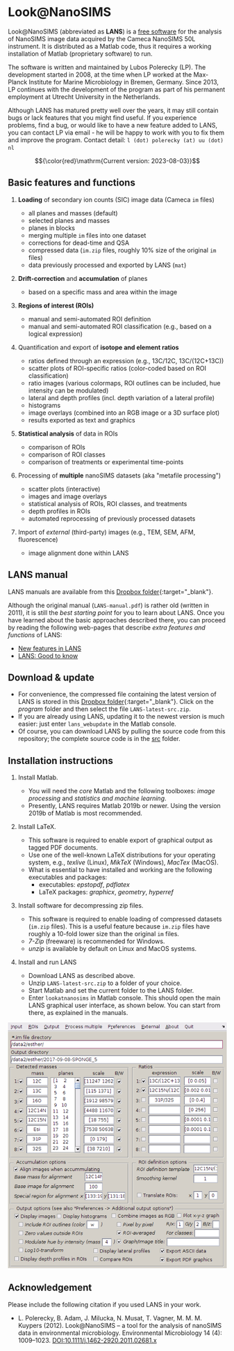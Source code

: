 # Look@NanoSIMS

Look@NanoSIMS (abbreviated as **LANS**) is a [free software](http://www.gnu.org/philosophy/free-sw.html) 
for the analysis of NanoSIMS image data acquired by the Cameca NanoSIMS 50L instrument. It is distributed 
as a Matlab code, thus it requires a working installation of Matlab (proprietary software) to run.

The software is written and maintained by Lubos Polerecky (LP). The development started in 2008, at the 
time when LP worked at the Max-Planck Institute for Marine Microbiology in Bremen, Germany. Since 2013, LP 
continues with the development of the program as part of his permanent employment at Utrecht University in the 
Netherlands.

Although LANS has matured pretty well over the years, it may still contain bugs or lack features that you might find useful. If you experience problems, find a bug, or would like to have a new feature added to LANS, you can contact LP via email - he will be happy to work with you to fix them and improve the program. Contact detail: `l (dot) polerecky (at) uu (dot) nl`

$${\color{red}\mathrm{Current version: 2023-08-03}}$$

## Basic features and functions

1. **Loading** of secondary ion counts (SIC) image data (Cameca `im` files)
   
    - all planes and masses (default)
    - selected planes and masses
    - planes in blocks
    - merging multiple `im` files into one dataset
    - corrections for dead-time and QSA
    - compressed data (`im.zip` files, roughly 10% size of the original `im` files)
    - data previously processed and exported by LANS (`mat`)

2. **Drift-correction** and **accumulation** of planes

    - based on a specific mass and area within the image

3. **Regions of interest (ROIs)**

    - manual and semi-automated ROI definition
    - manual and semi-automated ROI classification (e.g., based on a logical expression)

4. Quantification and export of **isotope and element ratios** 

    - ratios defined through an expression (e.g., 13C/12C, 13C/(12C+13C))
    - scatter plots of ROI-specific ratios (color-coded based on ROI classification)
    - ratio images (various colormaps, ROI outlines can be included, hue intensity can be modulated)
    - lateral and depth profiles (incl. depth variation of a lateral profile)
    - histograms
    - image overlays (combined into an RGB image or a 3D surface plot)
    - results exported as text and graphics

5. **Statistical analysis** of data in ROIs 
    
    - comparison of ROIs
    - comparison of ROI classes
    - comparison of treatments or experimental time-points

6. Processing of **multiple** nanoSIMS datasets (aka "metafile processing")

    - scatter plots (interactive)
    - images and image overlays
    - statistical analysis of ROIs, ROI classes, and treatments
    - depth profiles in ROIs
    - automated reprocessing of previously processed datasets

7. Import of *external* (third-party) images (e.g., TEM, SEM, AFM, fluorescence)

    - image alignment done within LANS

## LANS manual

LANS manuals are available from this [Dropbox folder](https://www.dropbox.com/sh/gyss2uvv5ggu2vl/AABViAmt9WHryEP_xZBrCG_La?dl=0){:target="_blank"}.

Although the original manual (`LANS-manual.pdf`) is rather old (written in 2011), it is still the *best starting point* for you to learn about LANS. Once you have learned about the basic approaches described there, you can proceed by reading the following web-pages that describe *extra features and functions* of LANS:

  - <a href="http://nanosims.geo.uu.nl/nanosims-wiki/doku.php/nanosims:lans_extras" target="_blank">New features in LANS</a>
  - <a href="http://nanosims.geo.uu.nl/nanosims-wiki/doku.php/nanosims:lans_good_to_know" target="_blank">LANS: Good to know</a>

## Download & update

  - For convenience, the compressed file containing the latest version of LANS is stored in this [Dropbox folder](https://www.dropbox.com/sh/gyss2uvv5ggu2vl/AABViAmt9WHryEP_xZBrCG_La?dl=0){:target="_blank"}. Click on the *program* folder and then select the file `LANS-latest-src.zip`.
  - If you are already using LANS, updating it to the newest version is much easier: just enter `lans_webupdate` in the Matlab console.
  - Of course, you can download LANS by pulling the source code from this repository; the complete source code is in the [src](src) folder.

## Installation instructions

1. Install Matlab. 

    - You will need the *core* Matlab and the following toolboxes: *image processing* and *statistics and machine learning*. 
    - Presently, LANS requires Matlab 2019b or newer. Using the version 2019b of Matlab is most recommended.

2. Install LaTeX. 
    
    - This software is required to enable export of graphical output as tagged PDF documents.
    - Use one of the well-known LaTeX distributions for your operating system, e.g., *texlive* (Linux), *MikTeX* (Windows), *MacTex* (MacOS).
    - What is essential to have installed and working are the following executables and packages:
        - executables: *epstopdf*, *pdflatex*
        - LaTeX packages: *graphicx*, *geometry*, *hyperref*
    
3. Install software for decompressing zip files.

	- This software is required to enable loading of compressed datasets (`im.zip` files). This is a useful feature because `im.zip` files have roughly a 10-fold lower size than the original `im` files.
    - *7-Zip* (freeware) is recommended for Windows.
    - *unzip* is available by default on Linux and MacOS systems.

4. Install and run LANS

    - Download LANS as described above.
    - Unzip `LANS-latest-src.zip` to a folder of your choice. 
    - Start Matlab and set the current folder to the LANS folder.
    - Enter `lookatnanosims` in Matlab console. This should open the main LANS 
      graphical user interface, as shown below. You can start from there, as explained in the manuals.

<center><img src="man/figures/lans-main-GUI.png"></img></center>

## Acknowledgement

Please include the following citation if you used LANS in your work. 

  - L. Polerecky, B. Adam, J. Milucka, N. Musat, T. Vagner, M. M. M. Kuypers (2012). 
Look@NanoSIMS – a tool for the analysis of nanoSIMS data in environmental microbiology. 
Environmental Microbiology 14 (4): 1009–1023.
[DOI:10.1111/j.1462-2920.2011.02681.x](http://onlinelibrary.wiley.com/doi/10.1111/j.1462-2920.2011.02681.x/abstract)

